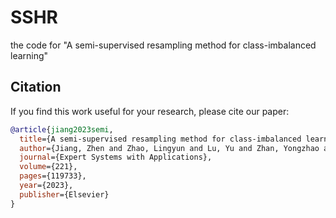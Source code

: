 # SSHR

the code for "A semi-supervised resampling method for class-imbalanced learning"

## Citation

If you find this work useful for your research, please cite our paper:

```bibtex
@article{jiang2023semi,
  title={A semi-supervised resampling method for class-imbalanced learning},
  author={Jiang, Zhen and Zhao, Lingyun and Lu, Yu and Zhan, Yongzhao and Mao, Qirong},
  journal={Expert Systems with Applications},
  volume={221},
  pages={119733},
  year={2023},
  publisher={Elsevier}
}
```
